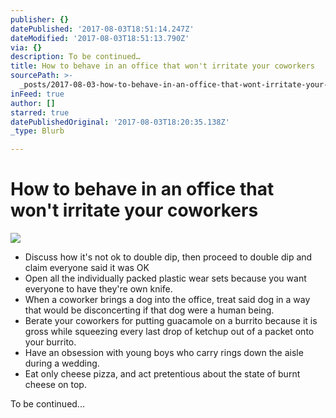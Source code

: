 ```yaml
---
publisher: {}
datePublished: '2017-08-03T18:51:14.247Z'
dateModified: '2017-08-03T18:51:13.790Z'
via: {}
description: To be continued…
title: How to behave in an office that won't irritate your coworkers
sourcePath: >-
  _posts/2017-08-03-how-to-behave-in-an-office-that-wont-irritate-your-coworker.md
inFeed: true
author: []
starred: true
datePublishedOriginal: '2017-08-03T18:20:35.138Z'
_type: Blurb

---
```

# How to behave in an office that won't irritate your coworkers
![](https://the-grid-user-content.s3-us-west-2.amazonaws.com/ff14ea5e-d1a2-4615-a0f8-ceb69b0f67fb.jpg)

* Discuss how it's not ok to double dip, then proceed to double dip and claim everyone said it was OK
* Open all the individually packed plastic wear sets because you want everyone to have they're own knife.
* When a coworker brings a dog into the office, treat said dog in a way that would be disconcerting if that dog were a human being.
* Berate your coworkers for putting guacamole on a burrito because it is gross while squeezing every last drop of ketchup out of a packet onto your burrito.
* Have an obsession with young boys who carry rings down the aisle during a wedding.
* Eat only cheese pizza, and act pretentious about the state of burnt cheese on top.

To be continued...